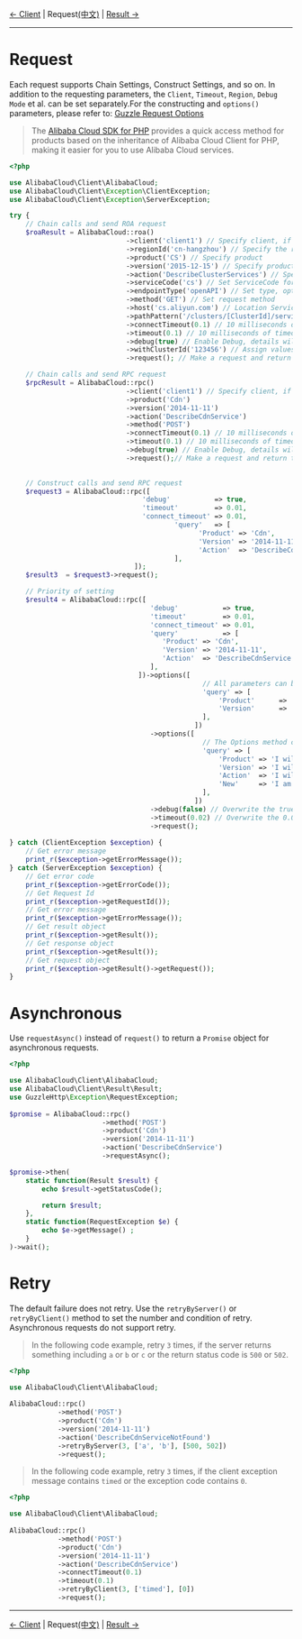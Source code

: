 [← Client](/docs/en-US/2-Client.md) | Request[(中文)](/docs/zh-CN/3-Request.md) | [Result →](/docs/en-US/4-Result.md)
***

# Request

Each request supports Chain Settings, Construct Settings, and so on. In addition to the requesting parameters, the `Client`, `Timeout`, `Region`, `Debug Mode` et al. can be set separately.For the constructing and `options()` parameters, please refer to: [Guzzle Request Options][guzzle-docs]

> The [Alibaba Cloud SDK for PHP][SDK] provides a quick access method for products based on the inheritance of Alibaba Cloud Client for PHP, making it easier for you to use Alibaba Cloud services.

```php
<?php

use AlibabaCloud\Client\AlibabaCloud;
use AlibabaCloud\Client\Exception\ClientException;
use AlibabaCloud\Client\Exception\ServerException;

try {
    // Chain calls and send ROA request
    $roaResult = AlibabaCloud::roa()
                             ->client('client1') // Specify client, if not, the default client is used by default
                             ->regionId('cn-hangzhou') // Specify the requested regionId, if not specified, use the client regionId, then default regionId
                             ->product('CS') // Specify product
                             ->version('2015-12-15') // Specify product version
                             ->action('DescribeClusterServices') // Specify product interface
                             ->serviceCode('cs') // Set ServiceCode for addressing, optional
                             ->endpointType('openAPI') // Set type, optional
                             ->method('GET') // Set request method
                             ->host('cs.aliyun.com') // Location Service will not be enabled if the host is specified. For example, service with a Certification type-Bearer Token should be specified
                             ->pathPattern('/clusters/[ClusterId]/services') // Specify path rule with ROA-style
                             ->connectTimeout(0.1) // 10 milliseconds of connection timeout. When the units < 1, units will be converted to milliseconds automatically
                             ->timeout(0.1) // 10 milliseconds of timeout. When the units < 1, units will be converted to milliseconds automatically
                             ->debug(true) // Enable Debug, details will be output under CLI
                             ->withClusterId('123456') // Assign values to parameters in the path. Method: with + Parameter
                             ->request(); // Make a request and return to result object. The request is to be placed at the end of the setting

    // Chain calls and send RPC request
    $rpcResult = AlibabaCloud::rpc()
                             ->client('client1') // Specify client, if not, the default client is used by default
                             ->product('Cdn')
                             ->version('2014-11-11')
                             ->action('DescribeCdnService')
                             ->method('POST')
                             ->connectTimeout(0.1) // 10 milliseconds of connection timeout. When the units < 1, units will be converted to milliseconds automatically
                             ->timeout(0.1) // 10 milliseconds of timeout. When the units < 1, units will be converted to milliseconds automatically
                             ->debug(true) // Enable Debug, details will be output under CLI
                             ->request();// Make a request and return to result object. The request is to be placed at the end of the setting
        

    // Construct calls and send RPC request
    $request3 = AlibabaCloud::rpc([
                                 'debug'           => true,
                                 'timeout'         => 0.01,
                                 'connect_timeout' => 0.01,
                                         'query'   => [
                                               'Product' => 'Cdn',
                                               'Version' => '2014-11-11',
                                               'Action'  => 'DescribeCdnService',
                                         ],
                               ]);
    $result3  = $request3->request();

    // Priority of setting
    $result4 = AlibabaCloud::rpc([
                                   'debug'           => true,
                                   'timeout'         => 0.01,
                                   'connect_timeout' => 0.01,
                                   'query'           => [
                                      'Product' => 'Cdn',
                                      'Version' => '2014-11-11',
                                      'Action'  => 'DescribeCdnService',
                                   ],
                                ])->options([
                                                // All parameters can be also set by Options method or reset
                                                'query' => [
                                                    'Product'      => 'I will overwrite this value in constructor',
                                                    'Version'      => 'I am new value',
                                                ],
                                              ])
                                   ->options([
                                                // The Options method can be called multiple times
                                                'query' => [
                                                    'Product' => 'I will overwrite the previous value',
                                                    'Version' => 'I will overwrite the previous value',
                                                    'Action'  => 'I will overwrite the previous value',
                                                    'New'     => 'I am new value',
                                                ],
                                              ])
                                   ->debug(false) // Overwrite the true of the former
                                   ->timeout(0.02) // Overwrite the 0.01 of the former
                                   ->request();
    
} catch (ClientException $exception) {
    // Get error message
    print_r($exception->getErrorMessage());
} catch (ServerException $exception) {
    // Get error code
    print_r($exception->getErrorCode());
    // Get Request Id
    print_r($exception->getRequestId());
    // Get error message
    print_r($exception->getErrorMessage());
    // Get result object
    print_r($exception->getResult());
    // Get response object
    print_r($exception->getResult());
    // Get request object
    print_r($exception->getResult()->getRequest());
}
```


# Asynchronous

Use `requestAsync()` instead of `request()` to return a `Promise` object for asynchronous requests.

```php
<?php

use AlibabaCloud\Client\AlibabaCloud;
use AlibabaCloud\Client\Result\Result;
use GuzzleHttp\Exception\RequestException;
        
$promise = AlibabaCloud::rpc()
                       ->method('POST')
                       ->product('Cdn')
                       ->version('2014-11-11')
                       ->action('DescribeCdnService')
                       ->requestAsync();

$promise->then(
    static function(Result $result) {
        echo $result->getStatusCode();

        return $result;
    },
    static function(RequestException $e) {
        echo $e->getMessage() ;
    }
)->wait();
```


# Retry

The default failure does not retry. Use the `retryByServer()` or `retryByClient()` method to set the number and condition of retry. Asynchronous requests do not support retry.

> In the following code example, retry `3` times, if the server returns something including `a` or `b` or `c` or the return status code is `500` or `502`.

```php
<?php

use AlibabaCloud\Client\AlibabaCloud;
        
AlibabaCloud::rpc()
            ->method('POST')
            ->product('Cdn')
            ->version('2014-11-11')
            ->action('DescribeCdnServiceNotFound')
            ->retryByServer(3, ['a', 'b'], [500, 502])
            ->request();
```

> In the following code example, retry `3` times, if the client exception message contains `timed` or the exception code contains `0`.

```php
<?php

use AlibabaCloud\Client\AlibabaCloud;
        
AlibabaCloud::rpc()
            ->method('POST')
            ->product('Cdn')
            ->version('2014-11-11')
            ->action('DescribeCdnService')
            ->connectTimeout(0.1)
            ->timeout(0.1)
            ->retryByClient(3, ['timed'], [0])
            ->request();
```


***
[← Client](/docs/en-US/2-Client.md) | Request[(中文)](/docs/zh-CN/3-Request.md) | [Result →](/docs/en-US/4-Result.md)

[SDK]: https://github.com/aliyun/openapi-sdk-php/blob/master/README-EN.md
[guzzle-docs]: http://docs.guzzlephp.org/en/stable/request-options.html
